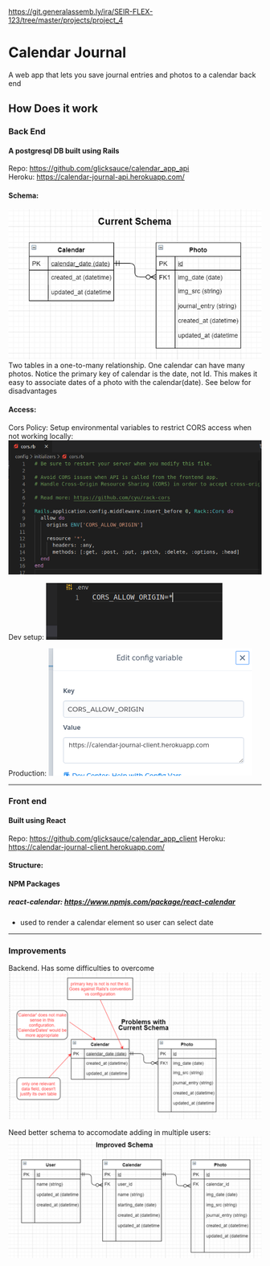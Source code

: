 https://git.generalassemb.ly/ira/SEIR-FLEX-123/tree/master/projects/project_4
#  Calendar Journal
A web app that lets you save journal entries and photos to a calendar back end

## How Does it work
### Back End
#### A postgresql DB built using Rails
Repo: https://github.com/glicksauce/calendar_app_api  
Heroku: https://calendar-journal-api.herokuapp.com/

#### Schema:
![](/public/current_schema.PNG)  
Two tables in a one-to-many relationship. One calendar can have many photos. Notice the primary key of calendar is the date,  not Id. This makes it easy to associate dates of a photo with the calendar(date). See below for disadvantages

#### Access:  
Cors Policy: Setup environmental variables to restrict CORS access when not working locally:
![](/public/cors_env.png)
  
Dev setup:
![](/public/cors_backend.png)  

Production:
![](/public/cors_frontend.png)  

---
### Front end
#### Built using React
Repo: https://github.com/glicksauce/calendar_app_client 
Heroku: https://calendar-journal-client.herokuapp.com/

#### Structure:


#### NPM Packages
##### react-calendar: https://www.npmjs.com/package/react-calendar
- used to render a calendar element so user can select date

---
### Improvements
Backend. Has some difficulties to overcome
![](/public/current_schema_problems.PNG)


Need better schema to accomodate adding in multiple users:
![](/public/improved_schema.PNG)
